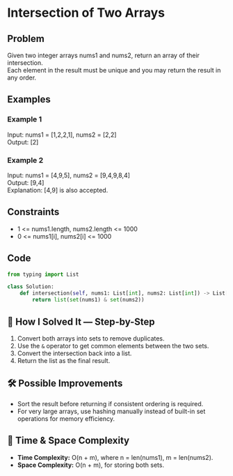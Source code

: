 # Intersection of Two Arrays

## Problem
Given two integer arrays nums1 and nums2, return an array of their intersection.  
Each element in the result must be unique and you may return the result in any order.

## Examples

### Example 1
Input: nums1 = [1,2,2,1], nums2 = [2,2]  
Output: [2]  

### Example 2
Input: nums1 = [4,9,5], nums2 = [9,4,9,8,4]  
Output: [9,4]  
Explanation: [4,9] is also accepted.  

## Constraints
- 1 <= nums1.length, nums2.length <= 1000  
- 0 <= nums1[i], nums2[i] <= 1000  

## Code
```python
from typing import List

class Solution:
    def intersection(self, nums1: List[int], nums2: List[int]) -> List[int]:
        return list(set(nums1) & set(nums2))
```

## 🧩 How I Solved It — Step-by-Step
1. Convert both arrays into sets to remove duplicates.  
2. Use the `&` operator to get common elements between the two sets.  
3. Convert the intersection back into a list.  
4. Return the list as the final result.  

## 🛠️ Possible Improvements
- Sort the result before returning if consistent ordering is required.  
- For very large arrays, use hashing manually instead of built-in set operations for memory efficiency.  

## 🧠 Time & Space Complexity
- **Time Complexity:** O(n + m), where n = len(nums1), m = len(nums2).  
- **Space Complexity:** O(n + m), for storing both sets.  

